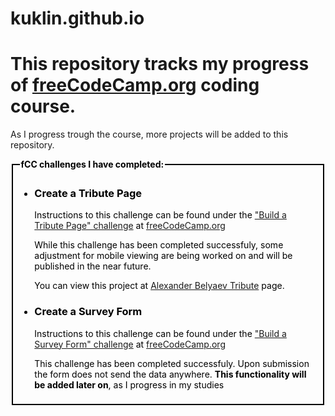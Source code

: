 # kuklin.github.io
<h1>This repository tracks my progress of <a href="freecodecamp.org" target="_blank">freeCodeCamp.org</a> coding course.</h1>
<p>As I progress trough the course, more projects will be added to this repository.</p>
<fieldset style="border: 2px solid black;color:black;">
  <legend><b>fCC challenges I have completed:</b></legend>
  <ul>
    <li><h3>Create a Tribute Page</h3><p>Instructions to this challenge can be found under the <a href="https://www.freecodecamp.org/learn/responsive-web-design/responsive-web-design-projects/build-a-tribute-page" target="_blank">"Build a Tribute Page" challenge</a> at <a href="freecodecamp.org" target="_blank">freeCodeCamp.org</a></p><p>While this challenge has been completed successfuly, some adjustment for mobile viewing are being worked on and will be published in the near future.</p><p>You can view this project at <a href="https://kuklin.github.io/tribute_page/" target="_blank">Alexander Belyaev Tribute</a> page.</p></li>
    <li><h3>Create a Survey Form</h3><p><p>Instructions to this challenge can be found under the <a href="https://www.freecodecamp.org/learn/responsive-web-design/responsive-web-design-projects/build-a-survey-form" target="_blank">"Build a Survey Form" challenge</a> at <a href="freecodecamp.org" target="_blank">freeCodeCamp.org</a></p><p>This challenge has been completed successfuly. Upon submission the form does not send the data anywhere. <b>This functionality will be added later on</b>, as I progress in my studies</p></li>
  </ul>
</fieldset>
